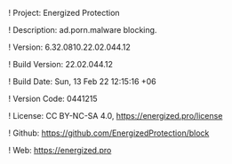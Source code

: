 ! Project: Energized Protection

! Description: ad.porn.malware blocking.

! Version: 6.32.0810.22.02.044.12

! Build Version: 22.02.044.12

! Build Date: Sun, 13 Feb 22 12:15:16 +06

! Version Code: 0441215

! License: CC BY-NC-SA 4.0, https://energized.pro/license

! Github: https://github.com/EnergizedProtection/block

! Web: https://energized.pro
